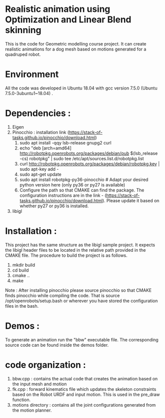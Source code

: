 # Realistic animation using Optimization and Linear Blend skinning 

This is the code for Geometric modelling course project. It can create realistic animations for a dog mesh based on motions generated for a quadruped robot.

# Environment
All the code was developed in Ubuntu 18.04 with gcc version 7.5.0 (Ubuntu 7.5.0-3ubuntu1~18.04) .

# Dependencies : 
1. Eigen
2. Pinocchio : installation link (https://stack-of-tasks.github.io/pinocchio/download.html)
    1.  sudo apt install -qqy lsb-release gnupg2 curl
    2.  echo "deb [arch=amd64] http://robotpkg.openrobots.org/packages/debian/pub $(lsb_release -cs) robotpkg" | sudo tee /etc/apt/sources.list.d/robotpkg.list
    3.  curl http://robotpkg.openrobots.org/packages/debian/robotpkg.key | sudo apt-key add -
    4.  sudo apt-get update
    5.  sudo apt install robotpkg-py36-pinocchio  # Adapt your desired python version here (only py36 or py27 is available)
    6.  Configure the path so that CMAKE can find the package. The configuration instructions are in the link - (https://stack-of-tasks.github.io/pinocchio/download.html). Please update it based on whether py27 or py36 is installed.
3. libigl

# Installation :
This project has the same structure as the libigl sample project. It expects the libigl header files to be located in the relative path provided in the CMAKE file. The procedure to build the project is as follows.

1. mkdir build
2. cd build
3. cmake ..
4. make 

Note : After installing pinocchio please source pinocchio so that CMAKE finds pinocchio while compiling the code. That is source /opt/openrobots/setup.bash or wherever you have stored the configuration files in the bash.

# Demos : 

To generate an animation run the "bbw" executable file. The corresponding source code can be found inside the demos folder.

# code organization :

1. bbw.cpp : contains the actual code that creates the animation based on the input mesh and motion
2. fk.cpp : forward kinematics file which updates the skeleton constraints based on the Robot URDF and input motion. This is used in the pre_draw function. 
3. motions directory : contains all the joint configurations generated from the motion planner.